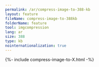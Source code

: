 ```yaml
---
permalink: /ar/compress-image-to-388-kb
layout: feature
fileName: compress-image-to-388kb
folderName: feature
tool: imgcompression
lang: ar
size: 388
type: kb
nointernationalization: true
---
```

{%- include compress-image-to-X.html -%}       
